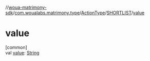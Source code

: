 //[woua-matrimony-sdk](../../../../index.md)/[com.woualabs.matrimony.type](../../index.md)/[ActionType](../index.md)/[SHORTLIST](index.md)/[value](value.md)

# value

[common]\
val [value](value.md): [String](https://kotlinlang.org/api/latest/jvm/stdlib/kotlin/-string/index.html)
